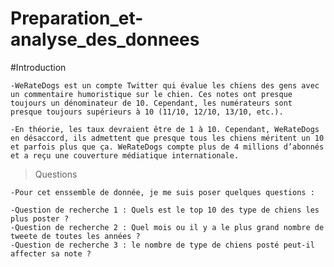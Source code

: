 # Preparation_et-analyse_des_donnees


#Introduction

    -WeRateDogs est un compte Twitter qui évalue les chiens des gens avec un commentaire humoristique sur le chien. Ces notes ont presque toujours un dénominateur de 10. Cependant, les numérateurs sont presque toujours supérieurs à 10 (11/10, 12/10, 13/10, etc.).

    -En théorie, les taux devraient être de 1 à 10. Cependant, WeRateDogs en désaccord, ils admettent que presque tous les chiens méritent un 10 et parfois plus que ça. WeRateDogs compte plus de 4 millions d’abonnés et a reçu une couverture médiatique internationale.

>Questions

    -Pour cet enssemble de donnée, je me suis poser quelques questions :

    -Question de recherche 1 : Quels est le top 10 des type de chiens les plus poster ?
    -Question de recherche 2 : Quel mois ou il y a le plus grand nombre de tweete de toutes les années ?
    -Question de recherche 3 : le nombre de type de chiens posté peut-il affecter sa note ?


